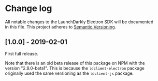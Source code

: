 # Change log

All notable changes to the LaunchDarkly Electron SDK will be documented in this file.
This project adheres to [Semantic Versioning](http://semver.org).

## [1.0.0] - 2019-02-01
First full release.

Note that there is an old beta release of this package on NPM with the version "2.9.0-beta1". This is because the `ldclient-electron` package originally used the same versioning as the `ldclient-js` package.
